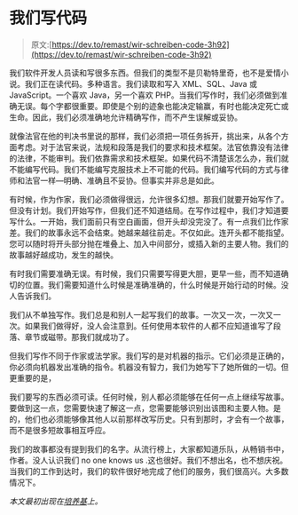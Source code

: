 # 我们写代码

> 原文:[https://dev.to/remast/wir-schreiben-code-3h92](https://dev.to/remast/wir-schreiben-code-3h92)

我们软件开发人员读和写很多东西。但我们的类型不是贝勒特里奇，也不是爱情小说。我们正在读代码。多种语言。我们读取和写入 XML、SQL、Java 或 JavaScript。一个喜欢 Java，另一个喜欢 PHP。当我们写作时，我们必须做到准确无误。每个字都很重要。即使是个别的迹象也能决定输赢，有时也能决定死亡或生命。因此，我们必须准确地允许精确写作，而不产生误解或妥协。

就像法官在他的判决书里说的那样，我们必须把一项任务拆开，挑出来，从各个方面考虑。对于法官来说，法规和段落是我们的要求和技术框架。法官依靠没有法律的法律，不能审判。我们依靠需求和技术框架。如果代码不清楚该怎么办，我们就不能编写代码。我们不能编写克服技术上不可能的代码。我们编写代码的方式与律师和法官一样—明确、准确且不妥协。但事实并非总是如此。

有时候，作为作家，我们必须做得很远，允许很多幻想。那我们就要开始写作了。但没有计划。我们开始写作，但我们还不知道结局。在写作过程中，我们才知道要写什么。一开始，我们面前只有空白画面，但开头却没完没了。有一点我们比作家差。我们的故事永远不会结束。她越来越往前走。不仅如此。连开头都不能指望。您可以随时将开头部分抛在堆叠上、加入中间部分，或插入新的主要人物。我们的故事越好越成功，发生的越快。

有时我们需要准确无误。有时候，我们只需要写得更大胆，更早一些，而不知道确切的位置。我们需要知道什么时候是准确准确的，什么时候是开始行动的时候。没人告诉我们。

我们从不单独写作。我们总是和别人一起写我们的故事。一次又一次，一次又一次。如果我们做得好，没人会注意到。任何使用本软件的人都不应知道谁写了段落、章节或磁带。那我们就成功了。

但我们写作不同于作家或法学家。我们写的是对机器的指示。它们必须是正确的，你必须向机器发出准确的指令。机器没有智力，我们为她写下了她所做的一切。但更重要的是，

我们要写的东西必须可读。任何时候，别人都必须能够在任何一点上继续写故事。要做到这一点，您需要快速了解这一点，您需要能够识别出该图和主要人物。是的，他们也必须能够像其他人以前那样改写历史。只有到那时，才会有一个故事，而不是很多短故事相互呼应。

我们的故事都没有提到我们的名字。从流行榜上，大家都知道乐队，从畅销书中，作者。没人认识我们 no one knows us .这也很好。我们不想出名，也不想庆祝。当我们的工作到达时，我们的软件很好地完成了他们的服务，我们很高兴。大多数情况下。

*本文最初出现在[培养基](https://medium.com/@remast/wir-schreiben-code-92bd11c5466d)上。*